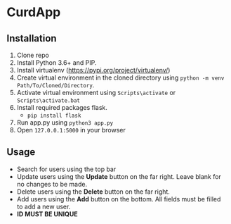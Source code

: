 # CurdApp

## Installation
1. Clone repo
1. Install Python 3.6+ and PIP. 
2. Install virtualenv (https://pypi.org/project/virtualenv/)  
4. Create virtual environment in the cloned directory using `python -m venv Path/To/Cloned/Directory`.
6. Activate virtual environment using `Scripts\activate` or `Scripts\activate.bat`
7. Install required packages flask.
    - `pip install flask`
8. Run app.py using `python3 app.py`
9. Open `127.0.0.1:5000` in your browser

## Usage
- Search for users using the top bar
- Update users using the **Update** button on the far right. Leave blank for no changes to be made.
- Delete users using the **Delete** button on the far right.
- Add users using the **Add** button on the bottom. All fields must be filled to add a new user.
- **ID MUST BE UNIQUE**
